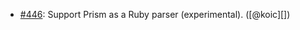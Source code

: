 * [#446](https://github.com/rubocop/rubocop-performance/pull/446): Support Prism as a Ruby parser (experimental). ([@koic][])
